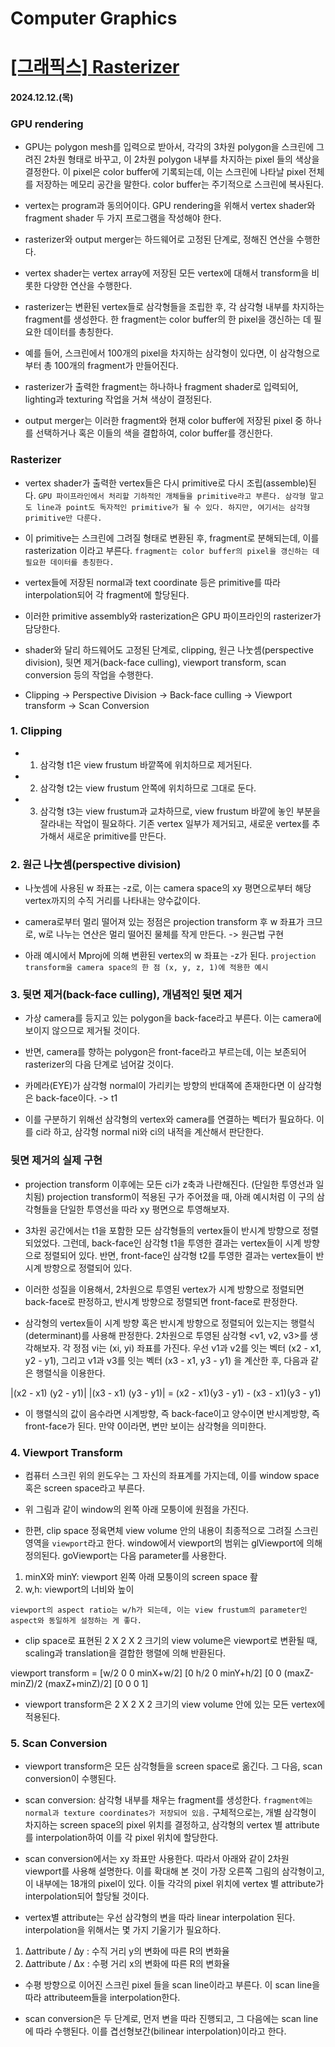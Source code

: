 # Computer Graphics

# [[그래픽스] Rasterizer](https://velog.io/@yeomjinseop/%EA%B7%B8%EB%9E%98%ED%94%BD%EC%8A%A4-Rasterizer)

#### 2024.12.12.(목)

### GPU rendering

- GPU는 polygon mesh를 입력으로 받아서, 각각의 3차원 polygon을 스크린에 그려진 2차원 형태로 바꾸고, 이 2차원 polygon 내부를 차지하는 pixel 들의 색상을 결정한다.
  이 pixel은 color buffer에 기록되는데, 이는 스크린에 나타날 pixel 전체를 저장하는 메모리 공간을 말한다.
  color buffer는 주기적으로 스크린에 복사된다.

- vertex는 program과 동의어이다.
  GPU rendering을 위해서 vertex shader와 fragment shader 두 가지 프로그램을 작성해야 한다.

- rasterizer와 output merger는 하드웨어로 고정된 단계로, 정해진 연산을 수행한다.

- vertex shader는 vertex array에 저장된 모든 vertex에 대해서 transform을 비롯한 다양한 연산을 수행한다.

- rasterizer는 변환된 vertex들로 삼각형들을 조립한 후, 각 삼각형 내부를 차지하는 fragment를 생성한다.
  한 fragment는 color buffer의 한 pixel을 갱신하는 데 필요한 데이터를 총칭한다.

- 예를 들어, 스크린에서 100개의 pixel을 차지하는 삼각형이 있다면, 이 삼각형으로부터 총 100개의 fragment가 만들어진다.

- rasterizer가 출력한 fragment는 하나하나 fragment shader로 입력되어, lighting과 texturing 작업을 거쳐 색상이 결정된다.

- output merger는 이러한 fragment와 현재 color buffer에 저장된 pixel 중 하나를 선택하거나 혹은 이들의 색을 결합하여, color buffer를 갱신한다.

### Rasterizer

- vertex shader가 출력한 vertex들은 다시 primitive로 다시 조립(assemble)된다.
  `GPU 파이프라인에서 처리할 기하적인 개체들을 primitive라고 부른다. 삼각형 말고도 line과 point도 독자적인 primitive가 될 수 있다. 하지만, 여기서는 삼각형 primitive만 다룬다.`

- 이 primitive는 스크린에 그려질 형태로 변환된 후, fragment로 분해되는데, 이를 rasterization 이라고 부른다.
  `fragment는 color buffer의 pixel을 갱신하는 데 필요한 데이터를 총칭한다.`

- vertex들에 저장된 normal과 text coordinate 등은 primitive를 따라 interpolation되어 각 fragment에 할당된다.

- 이러한 primitive assembly와 rasterization은 GPU 파이프라인의 rasterizer가 담당한다.

- shader와 달리 하드웨어도 고정된 단계로, clipping, 원근 나눗셈(perspective division), 뒷면 제거(back-face culling), viewport transform, scan conversion 등의 작업을 수행한다.

- Clipping -> Perspective Division -> Back-face culling -> Viewport transform -> Scan Conversion

### 1. Clipping

- 1. 삼각형 t1은 view frustum 바깥쪽에 위치하므로 제거된다.
- 2. 삼각형 t2는 view frustum 안쪽에 위치하므로 그대로 둔다.
- 3. 삼각형 t3는 view frustum과 교차하므로, view frustum 바깥에 놓인 부분을 잘라내는 작업이 필요하다.
     기존 vertex 일부가 제거되고, 새로운 vertex를 추가해서 새로운 primitive를 만든다.

### 2. 원근 나눗셈(perspective division)

- 나눗셈에 사용된 w 좌표는 -z로, 이는 camera space의 xy 평면으로부터 해당 vertex까지의 수직 거리를 나타내는 양수값이다.

- camera로부터 멀리 떨어져 있는 정점은 projection transform 후 w 좌표가 크므로, w로 나누는 연산은 멀리 떨어진 물체를 작게 만든다. -> 원근법 구현

- 아래 예시에서 Mproj에 의해 변환된 vertex의 w 좌표는 -z가 된다.
  `projection transform을 camera space의 한 점 (x, y, z, 1)에 적용한 예시`

### 3. 뒷면 제거(back-face culling), 개념적인 뒷면 제거

- 가상 camera를 등지고 있는 polygon을 back-face라고 부른다.
  이는 camera에 보이지 않으므로 제거될 것이다.

- 반면, camera를 향하는 polygon은 front-face라고 부르는데, 이는 보존되어 rasterizer의 다음 단계로 넘어갈 것이다.

- 카메라(EYE)가 삼각형 normal이 가리키는 방향의 반대쪽에 존재한다면 이 삼각형은 back-face이다. -> t1

- 이를 구분하기 위해선 삼각형의 vertex와 camera를 연결하는 벡터가 필요하다. 이를 ci라 하고, 삼각형 normal ni와 ci의 내적을 계산해서 판단한다.

### 뒷면 제거의 실제 구현

- projection transform 이후에는 모든 ci가 z축과 나란해진다. (단일한 투영선과 일치됨) projection transform이 적용된 구가 주어졌을 때, 아래 예시처럼 이 구의 삼각형들을 단일한 투영선을 따라 xy 평면으로 투영해보자.

- 3차원 공간에서는 t1을 포함한 모든 삼각형들의 vertex들이 반시계 방향으로 정렬되었었다. 그런데, back-face인 삼각형 t1을 투영한 결과는 vertex들이 시계 방향으로 정렬되어 있다. 반면, front-face인 삼각형 t2를 투영한 결과는 vertex들이 반시계 방향으로 정렬되어 있다.

- 이러한 성질을 이용해서, 2차원으로 투영된 vertex가 시계 방향으로 정렬되면 back-face로 판정하고, 반시계 방향으로 정렬되면 front-face로 판정한다.

- 삼각형의 vertex들이 시계 방향 혹은 반시계 방향으로 정렬되어 있는지는 행렬식 (determinant)를 사용해 판정한다. 2차원으로 투영된 삼각형 <v1, v2, v3>를 생각해보자. 각 정점 vi는 (xi, yi) 좌표를 가진다.
  우선 v1과 v2를 잇는 벡터 (x2 - x1, y2 - y1), 그리고 v1과 v3를 잇는 벡터 (x3 - x1, y3 - y1) 을 계산한 후, 다음과 같은 행렬식을 이용한다.

|(x2 - x1) (y2 - y1)|
|(x3 - x1) (y3 - y1)| = (x2 - x1)(y3 - y1) - (x3 - x1)(y3 - y1)

- 이 행렬식의 값이 음수라면 시계방향, 즉 back-face이고 양수이면 반시계방향, 즉 front-face가 된다. 만약 0이라면, 변만 보이는 삼각형을 의미한다.

### 4. Viewport Transform

- 컴퓨터 스크린 위의 윈도우는 그 자신의 좌표계를 가지는데, 이를 window space 혹은 screen space라고 부른다.

- 위 그림과 같이 window의 왼쪽 아래 모퉁이에 원점을 가진다.

- 한편, clip space 정육면체 view volume 안의 내용이 최종적으로 그려질 스크린 영역을 `viewport`라고 한다.
  window에서 viewport의 범위는 glViewport에 의해 정의된다.
  goViewport는 다음 parameter를 사용한다.

1. minX와 minY: viewport 왼쪽 아래 모퉁이의 screen space 좦
2. w,h: viewport의 너비와 높이

`viewport의 aspect ratio는 w/h가 되는데, 이는 view frustum의 parameter인 aspect와 동일하게 설정하는 게 좋다.`

- clip space로 표현된 2 X 2 X 2 크기의 view volume은 viewport로 변환될 때, scaling과 translation을 결합한 행렬에 의해 반환된다.

viewport transform = [w/2 0 0 minX+w/2]
[0 h/2 0 minY+h/2]
[0 0 (maxZ-minZ)/2 (maxZ+minZ)/2]
[0 0 0 1]

- viewport transform은 2 X 2 X 2 크기의 view volume 안에 있는 모든 vertex에 적용된다.

### 5. Scan Conversion

- viewport transform은 모든 삼각형들을 screen space로 옮긴다.
  그 다음, scan conversion이 수행된다.

- scan conversion: 삼각형 내부를 채우는 fragment를 생성한다. `fragment에는 normal과 texture coordinates가 저장되어 있음.` 구체적으로는, 개별 삼각형이 차지하는 screen space의 pixel 위치를 결정하고, 삼각형의 vertex 별 attribute를 interpolation하여 이를 각 pixel 위치에 할당한다.

- scan conversion에서는 xy 좌표만 사용한다. 따라서 아래와 같이 2차원 viewport를 사용해 설명한다. 이를 확대해 본 것이 가장 오른쪽 그림의 삼각형이고, 이 내부에는 18개의 pixel이 있다. 이들 각각의 pixel 위치에 vertex 별 attribute가 interpolation되어 할당될 것이다.

- vertex별 attribute는 우선 삼각형의 변을 따라 linear interpolation 된다. interpolation을 위해서는 몇 가지 기울기가 필요하다.

1. ∆attribute / ∆y : 수직 거리 y의 변화에 따른 R의 변화율
2. ∆attribute / ∆x : 수평 거리 x의 변화에 따른 R의 변화율

- 수평 방향으로 이어진 스크린 pixel 들을 scan line이라고 부른다.
  이 scan line을 따라 attributeem들을 interpolation한다.

- scan conversion은 두 단계로, 먼저 변을 따라 진행되고, 그 다음에는 scan line에 따라 수행된다.
  이를 겹선형보간(bilinear interpolation)이라고 한다.
